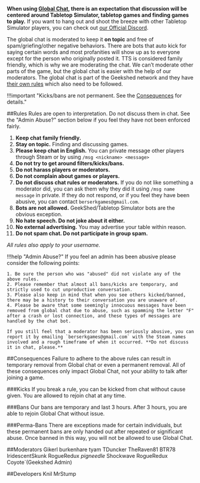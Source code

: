 **When using [Global Chat](in-game-communication#global-chat), there is an expectation that discussion will be centered around Tabletop Simulator, tabletop games and finding games to play.** If you want to hang out and shoot the breeze with other Tabletop Simulator players, you can check out [our Official Discord](https://discord.gg/4EQGtyG).

The global chat is moderated to keep it **on topic** and free of spam/griefing/other negative behaviors. There are bots that auto kick for saying certain words and most profanities will show up as <censored> to everyone except for the person who originally posted it. TTS is considered family friendly, which is why we are moderating the chat. We can’t moderate other parts of the game, but the global chat is easier with the help of our moderators. The global chat is part of the Geekshed network and they have [their own rules](http://www.geekshed.net/tos/) which also need to be followed.

!!!important "Kicks/bans are not permanent. See the [Consequences](#consequences) for details."

##Rules
Rules are open to interpretation. Do not discuss them in chat. See the "Admin Abuse?" section below if you feel they have not been enforced fairly.

1. **Keep chat family friendly.**
2. **Stay on topic.** Finding and discussing games.
3. **Please keep chat in English.** You can private message other players through Steam or by using `/msg <nickname> <message>`
4. **Do not try to get around filters/kicks/bans.**
5. **Do not harass players or moderators.**
6. **Do not complain about games or players.**
7. **Do not discuss chat rules or moderators.** If you do not like something a moderator did, you can ask them why they did it using `/msg name message` in private. If they do not respond, or if you feel they have been abusive, you can contact `berserkgames@gmail.com`.
8. **Bots are not allowed.** GeekShed/Tabletop Simulator bots are the obvious exception.
9. **No hate speech. Do not joke about it either.**
10. **No external advertising.** You may advertise your table within reason.
11. **Do not spam chat. Do not participate in group spam.**

*All rules also apply to your username.*

!!!help "Admin Abuse?"
    If you feel an admin has been abusive please consider the following points:

    1. Be sure the person who was "abused" did not violate any of the above rules.
    2. Please remember that almost all bans/kicks are temporary, and strictly used to cut unproductive conversation.
    3. Please also keep in mind that when you see others kicked/banned, there may be a history to their conversation you are unaware of.
    4. Please be aware that some seemingly innocuous messages have been removed from global chat due to abuse, such as spamming the letter "F" after a crash or lost connection, and these types of messages are handled by the chat bot.

    If you still feel that a moderator has been seriously abusive, you can report it by emailing `berserkgames@gmail.com` with the Steam names involved and a rough timeframe of when it occurred. **Do not discuss it in chat, please.**

##Consequences
Failure to adhere to the above rules can result in temporary removal from Global chat or even a permanent removal. All of these consequences only impact Global Chat, not your ability to talk after joining a game.

###Kicks
If you break a rule, you can be kicked from chat without cause given. You are allowed to rejoin chat at any time.

###Bans
Our bans are temporary and last 3 hours. After 3 hours, you are able to rejoin Global Chat without issue.

###Perma-Bans
There are exceptions made for certain individuals, but these permanent bans are only handed out after repeated or significant abuse. Once banned in this way, you will not be allowed to use Global Chat.

##Moderators
    Gikerl
    burkenhare
    tyam
    TDuncker
    TheRaven81
    BTR78
    IridescentSkunk
    RogueRedux
    _pigneedle_
    Shockwave
    RogueRedux
    Coyote`(Geekshed Admin)

##Developers
    Knil
    MrStump
